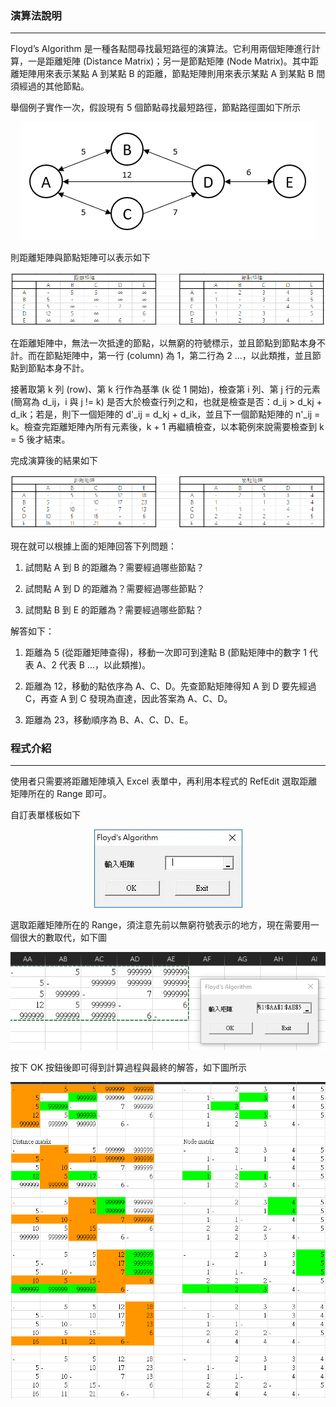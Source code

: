 ### 演算法說明 ###
---
Floyd’s Algorithm 是一種各點間尋找最短路徑的演算法。它利用兩個矩陣進行計算，一是距離矩陣 (Distance Matrix)；另一是節點矩陣 (Node Matrix)。其中距離矩陣用來表示某點 A 到某點 B 的距離，節點矩陣則用來表示某點 A 到某點 B 間須經過的其他節點。

舉個例子實作一次，假設現有 5 個節點尋找最短路徑，節點路徑圖如下所示

<p Align=center><img src=/img/exorigpic.png alt=範例原始圖片></p>

則距離矩陣與節點矩陣可以表示如下

<p Align=center><img src=/img/exormatpic.png alt=範例初始矩陣圖片></p>

在距離矩陣中，無法一次抵達的節點，以無窮的符號標示，並且節點到節點本身不計。而在節點矩陣中，第一行 (column) 為 1，第二行為 2 ...，以此類推，並且節點到節點本身不計。

接著取第 k 列 (row)、第 k 行作為基準 (k 從 1 開始)，檢查第 i 列、第 j 行的元素 (簡寫為 d_ij，i 與 j != k) 是否大於檢查行列之和，也就是檢查是否：d_ij > d_kj + d_ik；若是，則下一個矩陣的 d'_ij = d_kj + d_ik，並且下一個節點矩陣的 n'_ij = k。檢查完距離矩陣內所有元素後，k + 1 再繼續檢查，以本範例來說需要檢查到 k = 5 後才結束。

完成演算後的結果如下

<p Align=center><img src=/img/exrematpic.png alt=範例最終矩陣圖片></p>

現在就可以根據上面的矩陣回答下列問題：

1. 試問點 A 到 B 的距離為？需要經過哪些節點？

2. 試問點 A 到 D 的距離為？需要經過哪些節點？

3. 試問點 B 到 E 的距離為？需要經過哪些節點？

解答如下：

1. 距離為 5 (從距離矩陣查得)，移動一次即可到達點 B (節點矩陣中的數字 1 代表 A、2 代表 B ...，以此類推)。

2. 距離為 12，移動的點依序為 A、C、D。先查節點矩陣得知 A 到 D 要先經過 C，再查 A 到 C 發現為直達，因此答案為 A、C、D。

3. 距離為 23，移動順序為 B、A、C、D、E。

### 程式介紹 ###
---
使用者只需要將距離矩陣填入 Excel 表單中，再利用本程式的 RefEdit 選取距離矩陣所在的 Range 即可。

自訂表單樣板如下

<p Align=center><img src=/img/userform.jpg alt=自訂表單圖片></p>

選取距離矩陣所在的 Range，須注意先前以無窮符號表示的地方，現在需要用一個很大的數取代，如下圖

<p Align=center><img src=/img/ormatpic.png alt=初始矩陣圖片></p>

按下 OK 按鈕後即可得到計算過程與最終的解答，如下圖所示

<p Align=center><img src=/img/rematpic.png alt=最終矩陣圖片></p>
